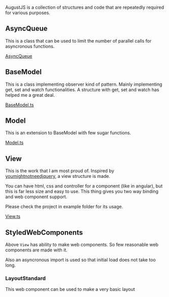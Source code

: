 AugustJS is a collection of structures and code that are repeatedly required for various purposes.

## AsyncQueue

This is a class that can be used to limit the number of parallel calls for asyncronous functions.

[AsyncQueue](src/AsyncQueue)

## BaseModel

This is a class implementing observer kind of pattern.
Mainly implementing get, set and watch functionalities.
A structure with get, set and watch has helped me a great deal.

[BaseModel.ts](src/BaseModel/BaseModel.ts)

## Model

This is an extension to BaseModel with few sugar functions.

[Model.ts](src/Model/Model.ts)

## View

This is the work that I am most proud of. Inspired by [youmightnotneedjquery](https://youmightnotneedjquery.com/), a view structure is made.

You can have html, css and controller for a component (like in angular), but this is far less size and easy to use. This thing gives you two way binding and web component support.

Please check the project in example folder for its usage.

[View.ts](src/View)

## StyledWebComponents

Above ```View``` has ability to make web components. So few reasonable web components are made with it.

Also an asyncronous import is used so that initial load does not take too long.

### LayoutStandard

This web component can be used to make a very basic layout